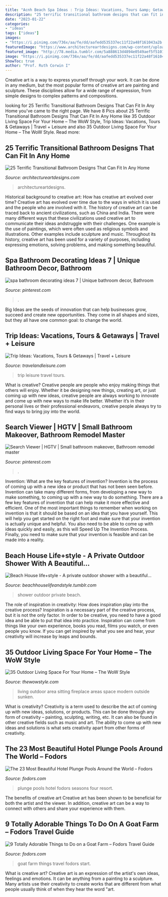 ```yaml
---
title: "Acnh Beach Spa Ideas : Trip Ideas: Vacations, Tours &amp; Getaways"
description: "25 terrific transitional bathroom designs that can fit in any home"
date: "2023-01-22"
categories:
- "ideas"
tags: ["ideas"]
images:
- "https://i.pinimg.com/736x/aa/fe/dd/aafedd535337ec11f22a48f161043a2b.jpg"
featuredImage: "https://www.architectureartdesigns.com/wp-content/uploads/2015/02/25-Terrific-Transitional-Bathroom-Designs-That-Can-Fit-In-Any-Home-24.jpg"
featured_image: "http://78.media.tumblr.com/5a888613d4894e0549aef5f5101f2252/tumblr_mm0hct9JyL1s80zf1o1_1280.jpg"
image: "https://i.pinimg.com/736x/aa/fe/dd/aafedd535337ec11f22a48f161043a2b.jpg"
ShowToc: true
author: "Prof. Ruth Corwin I"
---
```



Creative art is a way to express yourself through your work. It can be done in any medium, but the most popular forms of creative art are painting and sculpture. These disciplines allow for a wide range of expression, from simple designs to complex patterns and compositions.

	

		
looking for 25 Terrific Transitional Bathroom Designs That Can Fit In Any Home you've came to the right page. We have 8 Pics about 25 Terrific Transitional Bathroom Designs That Can Fit In Any Home like 35 Outdoor Living Space For Your Home – The WoW Style, Trip Ideas: Vacations, Tours &amp; Getaways | Travel + Leisure and also 35 Outdoor Living Space For Your Home – The WoW Style. Read more:
		
    
## 25 Terrific Transitional Bathroom Designs That Can Fit In Any Home

<img loading=lazy src="https://www.architectureartdesigns.com/wp-content/uploads/2015/02/25-Terrific-Transitional-Bathroom-Designs-That-Can-Fit-In-Any-Home-24.jpg" onerror="this.onerror=null;this.src='https://tse3.mm.bing.net/th?id=OIP.UDjy5Z8UVl44IWWWWCXZhQHaJ4&amp;pid=15.1';" alt="25 Terrific Transitional Bathroom Designs That Can Fit In Any Home">

_Source: architectureartdesigns.com_

>architectureartdesigns. 

	

Historical background to creative art: How has creative art evolved over time?
Creative art has evolved over time due to the ways in which it is used and the people who are involved with it. The history of creative art can be traced back to ancient civilizations, such as China and India. There were many different ways that these civilizations used creative art to communicate their ideas andstruggle with their challenges. One example is the use of paintings, which were often used as religious symbols and illustrations. Other examples include sculpture and music. Throughout its history, creative art has been used for a variety of purposes, including expressing emotions, solving problems, and making something beautiful.

    
## Spa Bathroom Decorating Ideas 7 | Unique Bathroom Decor, Bathroom

<img loading=lazy src="https://i.pinimg.com/736x/28/98/86/2898861530b1f471a82ea9df2f2fa6e1.jpg" onerror="this.onerror=null;this.src='https://tse3.mm.bing.net/th?id=OIP.0nFBk6C9K8Hx8BW6QYyt0wHaLG&amp;pid=15.1';" alt="spa bathroom decorating ideas 7 | Unique bathroom decor, Bathroom">

_Source: pinterest.com_

>. 

	

Big Ideas are the seeds of innovation that can help businesses grow, succeed and create new opportunities. They come in all shapes and sizes, but they all have one common goal: to change the world.

    
## Trip Ideas: Vacations, Tours &amp; Getaways | Travel + Leisure

<img loading=lazy src="http://cdn-image.travelandleisure.com/sites/default/files/styles/1600x1000/public/1501086924/infinity-pool-grand-lucayan-bahamas-OVGRANDLUCAYAN0717.jpg?itok=tGe-QTlR" onerror="this.onerror=null;this.src='https://tse2.mm.bing.net/th?id=OIP.QW1MUfNBCjg3DKZiE371NAHaEo&amp;pid=15.1';" alt="Trip Ideas: Vacations, Tours &amp; Getaways | Travel + Leisure">

_Source: travelandleisure.com_

>trip leisure travel tours. 

	

What is creative?
Creative people are people who enjoy making things that others will enjoy. Whether it be designing new things, creating art, or just coming up with new ideas, creative people are always working to innovate and come up with new ways to make life better. Whether it’s in their personal lives or their professional endeavors, creative people always try to find ways to bring joy into the world.

    
## Search Viewer | HGTV | Small Bathroom Makeover, Bathroom Remodel Master

<img loading=lazy src="https://i.pinimg.com/736x/aa/fe/dd/aafedd535337ec11f22a48f161043a2b.jpg" onerror="this.onerror=null;this.src='https://tse3.mm.bing.net/th?id=OIP.y7Nfoj-HlFPqVVMxP-OZRQHaLG&amp;pid=15.1';" alt="Search Viewer | HGTV | Small bathroom makeover, Bathroom remodel master">

_Source: pinterest.com_

>. 

	

Invention: What are the key features of invention?
Invention is the process of coming up with a new idea or product that has not been seen before. Invention can take many different forms, from developing a new way to make something, to coming up with a new way to do something. There are a few key features of invention that can help make it more effective and efficient. 
One of the most important things to remember when working on invention is that it should be based on an idea that you have yourself. This will help you get started on the right foot and make sure that your invention is actually unique and helpful. You also need to be able to come up with ideas quickly and easily, as this will Speed Up The Invention Process. Finally, you need to make sure that your invention is feasible and can be made into a reality.

    
## Beach House Life+style - A Private Outdoor Shower With A Beautiful...

<img loading=lazy src="http://78.media.tumblr.com/5a888613d4894e0549aef5f5101f2252/tumblr_mm0hct9JyL1s80zf1o1_1280.jpg" onerror="this.onerror=null;this.src='https://tse4.mm.bing.net/th?id=OIP.XzyXFoDDrzYBF04ncIUoYAHaK0&amp;pid=15.1';" alt="Beach House life+style - A private outdoor shower with a beautiful...">

_Source: beachhouselifeandstyle.tumblr.com_

>shower outdoor private beach. 

	

The role of inspiration in creativity: How does inspiration play into the creative process?
Inspiration is a necessary part of the creative process, but it is not the only factor. In order to be creative, you need to have a good idea and be able to put that idea into practice. Inspiration can come from things like your own experience, books you read, films you watch, or even people you know. If you can get inspired by what you see and hear, your creativity will increase by leaps and bounds.

    
## 35 Outdoor Living Space For Your Home – The WoW Style

<img loading=lazy src="http://thewowstyle.com/wp-content/uploads/2015/01/outside-sunken-sitting-area-with-fireplace-on-the-table-create-a-sunken-sitting-areas-in-your-modern-living-room.jpg" onerror="this.onerror=null;this.src='https://tse3.mm.bing.net/th?id=OIP.pKzuyA4I0MWUxjdnvR8-swHaE8&amp;pid=15.1';" alt="35 Outdoor Living Space For Your Home – The WoW Style">

_Source: thewowstyle.com_

>living outdoor area sitting fireplace areas space modern outside sunken. 

	

What is creativity?
Creativity is a term used to describe the act of coming up with new ideas, solutions, or products. This can be done through any form of creativity – painting, sculpting, writing, etc. It can also be found in other creative fields such as music and art. The ability to come up with new ideas and solutions is what sets creativity apart from other forms of creativity.

    
## The 23 Most Beautiful Hotel Plunge Pools Around The World – Fodors

<img loading=lazy src="https://cdn.fodors.com/wp-content/uploads/2017/09/Plunge-Pools-Four-Seasons-Resort-The-Biltmore-1.jpg" onerror="this.onerror=null;this.src='https://tse1.mm.bing.net/th?id=OIP.fFQSZCdZJkB3jC5csWIKoAHaE8&amp;pid=15.1';" alt="The 23 Most Beautiful Hotel Plunge Pools Around the World – Fodors">

_Source: fodors.com_

>plunge pools hotel fodors seasons four resort. 

	

The benefits of creative art
Creative art has been shown to be beneficial for both the artist and the viewer. In addition, creative art can be a way to connect with others and share your experience with them.

    
## 9 Totally Adorable Things To Do On A Goat Farm – Fodors Travel Guide

<img loading=lazy src="https://cdn.fodors.com/wp-content/uploads/2017/09/Goat-Activities-hero.jpg" onerror="this.onerror=null;this.src='https://tse4.mm.bing.net/th?id=OIP.25DjtK6UnKNFvNL-kaIdTgHaE8&amp;pid=15.1';" alt="9 Totally Adorable Things to Do on a Goat Farm – Fodors Travel Guide">

_Source: fodors.com_

>goat farm things travel fodors start. 

	

What is creative art?
Creative art is an expression of the artist's own ideas, feelings and emotions. It can be anything from a painting to a sculpture. Many artists use their creativity to create works that are different from what people usually think of when they hear the word "art.

